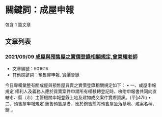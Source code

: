 # 關鍵詞：成屋申報

包含 1 篇文章

## 文章列表

### 2021/09/09 [成屋與預售屋之實價登錄相關規定,曾榮耀老師](../../articles/901616_%E6%88%90%E5%B1%8B%E8%88%87%E9%A0%90%E5%94%AE%E5%B1%8B%E4%B9%8B%E5%AF%A6%E5%83%B9%E7%99%BB%E9%8C%84%E7%9B%B8%E9%97%9C%E8%A6%8F%E5%AE%9A%2C%E6%9B%BE%E6%A6%AE%E8%80%80%E8%80%81%E5%B8%AB.md)
- 文章編號：901616
- 其他關鍵詞：預售屋申報, 實價登錄

今日專欄彙整有關成屋與預售屋買賣之實價登錄相關規定如下： • 一、成屋申報規定 權利人及義務人應於買賣案件申請所有權移轉登記時，檢附申報書共同向直轄市、縣（市）主管機關申報登錄土地及建物成交案件實際資訊。(平§47II) • 二、預售屋申報規定 銷售預售屋者，應於銷售前將預售屋坐落基地、建案名稱、銷...
